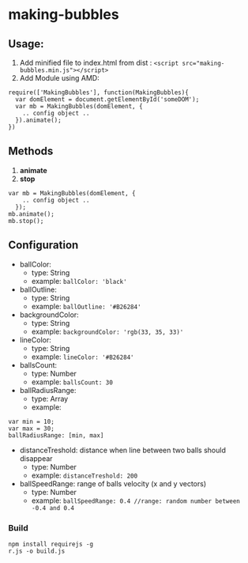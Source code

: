 # making-bubbles 

## Usage:
1. Add minified file to index.html from dist : `<script src="making-bubbles.min.js"></script>`
2. Add Module using AMD: 
```
require(['MakingBubbles'], function(MakingBubbles){
  var domElement = document.getElementById('someDOM');
  var mb = MakingBubbles(domElement, {
    .. config object ..
  }).animate();
})
```
## Methods
1. **animate**
2. **stop**
```
var mb = MakingBubbles(domElement, {
    .. config object ..
  });
mb.animate();
mb.stop();
```
## Configuration ##
- ballColor:
  - type: String
  - example: `ballColor: 'black'`
- ballOutline:
  - type: String
  - example: `ballOutline: '#B26284'`
- backgroundColor:
  - type: String
  - example: `backgroundColor: 'rgb(33, 35, 33)'`
- lineColor:
  - type: String
  - example: `lineColor: '#B26284'`
- ballsCount:
  - type: Number
  - example: `ballsCount: 30`
- ballRadiusRange:
  - type: Array
  - example: 
```
var min = 10;
var max = 30;
ballRadiusRange: [min, max]
```
- distanceTreshold: distance when line between two balls should disappear
  - type: Number
  - example: `distanceTreshold: 200`
- ballSpeedRange: range of balls velocity (x and y vectors)
  - type: Number
  - example: `ballSpeedRange: 0.4 //range: random number between -0.4 and 0.4`

### Build ###
```
npm install requirejs -g
r.js -o build.js
```

  
